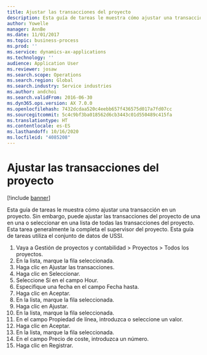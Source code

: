```yaml
---
title: Ajustar las transacciones del proyecto
description: Esta guía de tareas le muestra cómo ajustar una transacción en un proyecto.
author: Yowelle
manager: AnnBe
ms.date: 11/01/2017
ms.topic: business-process
ms.prod: ''
ms.service: dynamics-ax-applications
ms.technology: ''
audience: Application User
ms.reviewer: josaw
ms.search.scope: Operations
ms.search.region: Global
ms.search.industry: Service industries
ms.author: andchoi
ms.search.validFrom: 2016-06-30
ms.dyn365.ops.version: AX 7.0.0
ms.openlocfilehash: 7432dcdaa520c4eebb657f436575d017a7fd07cc
ms.sourcegitcommit: 5c4c9bf3ba018562d6cb3443c01d550489c415fa
ms.translationtype: HT
ms.contentlocale: es-ES
ms.lasthandoff: 10/16/2020
ms.locfileid: "4085208"
---
```

# <a name="adjust-project-transactions"></a>Ajustar las transacciones del proyecto

[!include [banner](../../includes/banner.md)]

Esta guía de tareas le muestra cómo ajustar una transacción en un proyecto. Sin embargo, puede ajustar las transacciones del proyecto de una en una o seleccionar en una lista de todas las transacciones del proyecto. Esta tarea generalmente la completa el supervisor del proyecto. Esta guía de tareas utiliza el conjunto de datos de USSI.

1. Vaya a Gestión de proyectos y contabilidad > Proyectos > Todos los proyectos. 
2. En la lista, marque la fila seleccionada. 
3. Haga clic en Ajustar las transacciones. 
4. Haga clic en Seleccionar. 
5. Seleccione Sí en el campo Hour. 
6. Especifique una fecha en el campo Fecha hasta. 
7. Haga clic en Aceptar. 
8. En la lista, marque la fila seleccionada. 
9. Haga clic en Ajustar. 
10. En la lista, marque la fila seleccionada. 
11. En el campo Propiedad de línea, introduzca o seleccione un valor. 
12. Haga clic en Aceptar. 
13. En la lista, marque la fila seleccionada. 
14. En el campo Precio de coste, introduzca un número. 
15. Haga clic en Registrar. 
